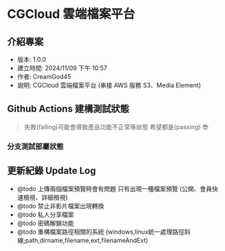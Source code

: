 # CGCloud 雲端檔案平台

## 介紹專案

- 版本: 1.0.0
- 建立時間: 2024/11/09 下午 10:57
- 作者: CreamGod45
- 說明: CGCloud 雲端檔案平台 (串接 AWS 服務 S3、Media Element)

## Github Actions 建構測試狀態

> 失敗(failing)可能會導致產品功能不正常等狀態 希望都是(passing) 😎

### 分支測試部屬狀態

## 更新紀錄 Update Log

* @todo 上傳兩個檔案預覽時會有問題 只有出現一種檔案預覽 (公開、會員快速檢視、詳細檢視)
* @todo 禁止非影片檔案出現轉換
* @todo 私人分享檔案
* @todo 密碼解鎖功能
* @todo 重構檔案路徑相關的系統 (windows,linux統一處理路徑斜線;path,dirname,filename,ext,filenameAndExt)
